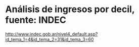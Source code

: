 # Análisis de ingresos por decil, fuente: INDEC

http://www.indec.gob.ar/nivel4_default.asp?id_tema_1=4&id_tema_2=31&id_tema_3=60
